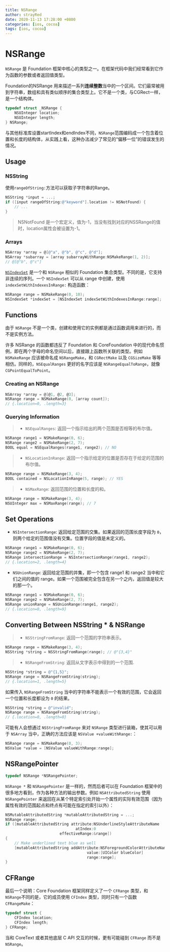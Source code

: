 ```yaml
---
title: NSRange
author: strayRed
date: 2020-11-13 17:28:00 +0800
categories: [ios, cocoa]
tags: [ios, cocoa]
---
```


# NSRange

`NSRange` 是 Foundation 框架中核心的类型之一。在框架代码中我们经常看到它作为函数的参数或者返回值类型。

Foundation的NSRange 用来描述一系列**连续整数**当中的一个区间。它们最常被用到字符串，数组和具有类似顺序的集合类型上。它不是一个类，与CGRect一样，是一个结构体。

```Objective-C
typedef struct _NSRange {
    NSUInteger location;
    NSUInteger length;
} NSRange;
```

与其他标准库设置startIndex和endIndex不同，`NSRange`范围编码成一个包含着位置和长度的结构体，从实践上看，这种办法减少了常见的“偏移一位”的错误发生的情况。

## Usage

### NSString

使用`rangeOfString:`方法可以获取子字符串的Range。

```Objective-C
NSString *input = ...;
if ([input rangeOfString:@"keyword"].location != NSNotFound) {
    // ...
}
```

> NSNotFound 是一个宏定义，值为-1，当没有找到对应的NSSRange的值时，location属性会被设置为-1。

### Arrays

```Objective-C
NSArray *array = @[@"a", @"b", @"c", @"d"];
NSArray *subarray = [array subarrayWithRange:NSMakeRange(1, 2)];
// @[@"b", @"c"]
```

[`NSIndexSet`](https://strayred.github.io/posts/NSIndexSet/) 是一个和 `NSRange` 相似的 Foundation 集合类型。不同的是，它支持非连续的序列。一个 `NSIndexSet` 可以从 range 中创建，使用 `indexSetWithIndexesInRange:` 构造函数：

```Objective-C
NSRange range = NSMakeRange(0, 10);
NSIndexSet *indexSet = [NSIndexSet indexSetWithIndexesInRange:range];
```

## Functions

由于 `NSRange` 不是一个类，创建和使用它的实例都是通过函数调用来进行的，而不是实例方法。

许多 NSRange 的函数都违反了 Foundation 和 CoreFoundation 中的现代命名惯例，即在两个字母的命名空间以后，直接跟上函数所关联的类型。例如 `NSMakeRange` 应该被命名成 `NSRangeMake`，和 `CGRectMake` 以及 `CGSizeMake` 等等相仿。同样的，`NSEqualRanges` 更好的名字应该是 `NSRangeEqualToRange`，就像 `CGPointEqualToPoint`。

### Creating an NSRange

```Objective-C
NSArray *array = @[@1, @2, @3];
NSRange range = NSMakeRange(0, [array count]);
// {.location=0, .length=3}
```

### Querying Information

> - `NSEqualRanges`: 返回一个指示给出的两个范围是否相等的布尔值。

```Objective-C
NSRange range1 = NSMakeRange(0, 6);
NSRange range2 = NSMakeRange(2, 7);
BOOL equal = NSEqualRanges(range1, range2); // NO
```

> - `NSLocationInRange`: 返回一个指示给定的位置是否存在于给定的范围的布尔值。

```Objective-C
NSRange range = NSMakeRange(3, 4);
BOOL contained = NSLocationInRange(5, range); // YES
```

> - `NSMaxRange`: 返回范围的位置和长度的和。

```Objective-C
NSRange range = NSMakeRange(3, 4);
NSUInteger max = NSMaxRange(range); // 7
```

## Set Operations

- `NSIntersectionRange`: 返回给定范围的交集。如果返回的范围长度字段为 `0`，则两个给定的范围值没有交集。位置字段的值是未定义的。

```Objective-C
NSRange range1 = NSMakeRange(0, 6);
NSRange range2 = NSMakeRange(2, 7);
NSRange intersectionRange = NSIntersectionRange(range1, range2);
// {.location=2, .length=4}
```

- `NSUnionRange`: 返回给定范围的并集，即一个包含 range1 和 range2 当中和它们之间的值的 range。如果一个范围被完全包含在另一个之内，返回值是较大的那一个。

```Objective-C
NSRange range1 = NSMakeRange(0, 6);
NSRange range2 = NSMakeRange(2, 7);
NSRange unionRange = NSUnionRange(range1, range2);
// {.location=0, .length=9}
```

## Converting Between NSString * & NSRange

> - `NSStringFromRange`: 返回一个范围的字符串表示。

```Objective-C
NSRange range = NSMakeRange(3, 4);
NSString *string = NSStringFromRange(range); // @"{3,4}"
```

> - `NSRangeFromString`: 返回从文字表示中得到的一个范围.

```Objective-C
NSString *string = @"{1,5}";
NSRange range = NSRangeFromString(string);
// {.location=1, .length=5}
```

如果传入 `NSRangeFromString` 当中的字符串不能表示一个有效的范围，它会返回一个位置和长度都设为 `0` 的结果。

```Objective-C
NSString *string = @"invalid";
NSRange range = NSRangeFromString(string);
// {.location=0, .length=0}
```

可能有人会想通过 `NSStringFromRange` 来对 `NSRange` 类型进行装箱，使其可以用于 `NSArray` 当中，正确的方法应该是 `NSValue +valueWithRange:`：

```Objective-C
NSRange range = NSMakeRange(0, 3);
NSValue *value = [NSValue valueWithRange:range];
```

## NSRangePointer

```Objective-C
typedef NSRange *NSRangePointer;
```

`NSRange *` 和 `NSRangePointer` 是一样的，然而后者可以在 Foundation 框架中的很多地方看到，作为各种方法的输出参数。例如 `NSAttributedString` 使用 `NSRangePointer` 来返回在从某个特定索引处开始一个属性的实际有效范围（因为属性有效的范围起点和终点有可能在指定的索引以外）：

```Objective-C
NSMutableAttributedString *mutableAttributedString = ...;
NSRange range;
if ([mutableAttributedString attribute:NSUnderlineStyleAttributeName
                               atIndex:0
                        effectiveRange:&range])
{
    // Make underlined text blue as well
    [mutableAttributedString addAttribute:NSForegroundColorAttributeName
                                    value:[UIColor blueColor]
                                    range:range];
}
```

## CFRange

最后一个说明：Core Foundation 框架同样定义了一个 `CFRange` 类型，和 `NSRange`不同的是，它的成员使用 `CFIndex` 类型，同时只有一个函数 `CFRangeMake`：

```Objective-C
typedef struct {
    CFIndex location;
    CFIndex length;
} CFRange;
```

当和 CoreText 或者其他底层 C API 交互的时候，更有可能碰到 `CFRange` 而不是 `NSRange`。